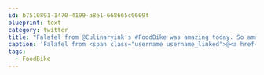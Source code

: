 ```yaml
---
id: b7510891-1470-4199-a8e1-668665c0609f
blueprint: text
category: twitter
title: "Falafel from @Culinaryink's #FoodBike was amazing today. So amazing that I have no photo 'cause I ate it too fast!"
caption: 'Falafel from <span class="username username_linked">@<a href="https://twitter.com/Culinaryink" title="CulinaryInk foodbike">Culinaryink</a></span>''s <span class="hashtag hashtag_local">#<a href="http://tweettemp.darylchymko.ca/?tag=foodbike">FoodBike</a> was amazing today. So amazing that I have no photo ''cause I ate it too fast!'
tags:
  - FoodBike
---
```

